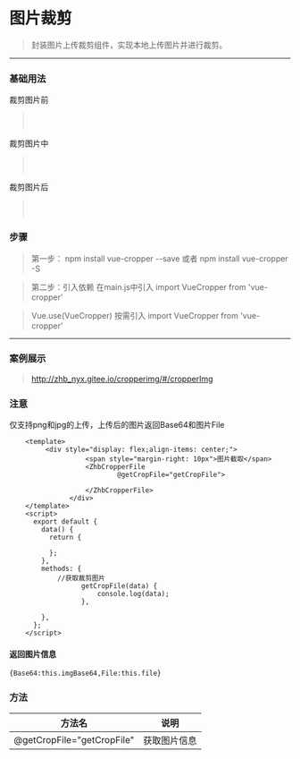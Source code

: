 # 图片裁剪

> 封装图片上传裁剪组件，实现本地上传图片并进行裁剪。
---- 
### 基础用法

裁剪图片前

><img :src="$withBase('/assets/img/cropImg1.png')" style="margin: 15px 0 ">


裁剪图片中

><img :src="$withBase('/assets/img/cropImg.png')" style="margin: 15px 0 ">

裁剪图片后

><img :src="$withBase('/assets/img/cropImg2.png')" style="margin: 15px 0 ">

### 步骤
> 第一步：
> npm install vue-cropper --save 或者 npm install vue-cropper -S

>第二步：引入依赖
>在main.js中引入
>import VueCropper from 'vue-cropper'
  
>Vue.use(VueCropper)
>按需引入
>import VueCropper from 'vue-cropper'

---
### 案例展示
> http://zhb_nyx.gitee.io/cropperimg/#/cropperImg

### 注意
仅支持png和jpg的上传，上传后的图片返回Base64和图片File

```vue
    <template>
         <div style="display: flex;align-items: center;">
                   <span style="margin-right: 10px">图片截取</span>
                   <ZhbCropperFile 
                           @getCropFile="getCropFile">
                       
                   </ZhbCropperFile>
               </div>
    </template>
    <script>
      export default {
        data() {
          return {
           
          };
        },
        methods: {
            //获取裁剪图片
                  getCropFile(data) {
                      console.log(data);
                  },
        
        },
      };
    </script>

```
#### 返回图片信息

```
{Base64:this.imgBase64,File:this.file}
```



### 方法
| 方法名      | 说明    | 
|---------- |-------- |
| @getCropFile="getCropFile"  | 获取图片信息 |
